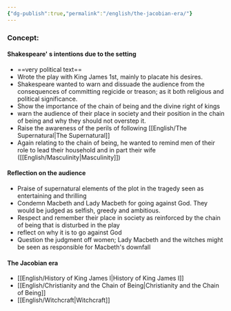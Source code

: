 ```yaml
---
{"dg-publish":true,"permalink":"/english/the-jacobian-era/"}
---
```


### Concept:
#### Shakespeare' s intentions due to the setting
- ==very political text==
- Wrote the play with King James 1st, mainly to placate his desires.
- Shakespeare wanted to warn and dissuade the audience from the consequences of committing regicide or treason; as it both religious and political significance.
- Show the importance of the chain of being and the divine right of kings
- warn the audience of their place in society and their position in the chain of being and why they should not overstep it.
- Raise the awareness of the perils of following [[English/The Supernatural\|The Supernatural]]
- Again relating to the chain of being, he wanted to remind men of their role to lead their household and in part their wife ([[English/Masculinity\|Masculinity]])
#### Reflection on the audience
- Praise of supernatural elements of the plot in the tragedy seen as entertaining and thrilling
- Condemn Macbeth and Lady Macbeth for going against God. They would be judged as selfish, greedy and ambitious.
- Respect and remember their place in society as reinforced by the chain of being that is disturbed in the play 
- reflect on why it is to go against God
- Question the judgment off women; Lady Macbeth and the witches might be seen as responsible for Macbeth's downfall

#### The Jacobian era
- [[English/History of King James I\|History of King James I]]
- [[English/Christianity and the Chain of Being\|Christianity and the Chain of Being]]
- [[English/Witchcraft\|Witchcraft]]